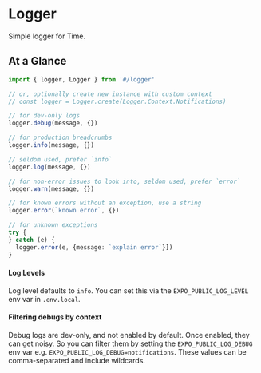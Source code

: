 # Logger

Simple logger for Time.

## At a Glance

```typescript
import { logger, Logger } from '#/logger'

// or, optionally create new instance with custom context
// const logger = Logger.create(Logger.Context.Notifications)

// for dev-only logs
logger.debug(message, {})

// for production breadcrumbs
logger.info(message, {})

// seldom used, prefer `info`
logger.log(message, {})

// for non-error issues to look into, seldom used, prefer `error`
logger.warn(message, {})

// for known errors without an exception, use a string
logger.error(`known error`, {})

// for unknown exceptions
try {
} catch (e) {
  logger.error(e, {message: `explain error`}])
}
```

#### Log Levels

Log level defaults to `info`. You can set this via the `EXPO_PUBLIC_LOG_LEVEL`
env var in `.env.local`.

#### Filtering debugs by context

Debug logs are dev-only, and not enabled by default. Once enabled, they can get
noisy. So you can filter them by setting the `EXPO_PUBLIC_LOG_DEBUG` env var
e.g. `EXPO_PUBLIC_LOG_DEBUG=notifications`. These values can be comma-separated
and include wildcards.
